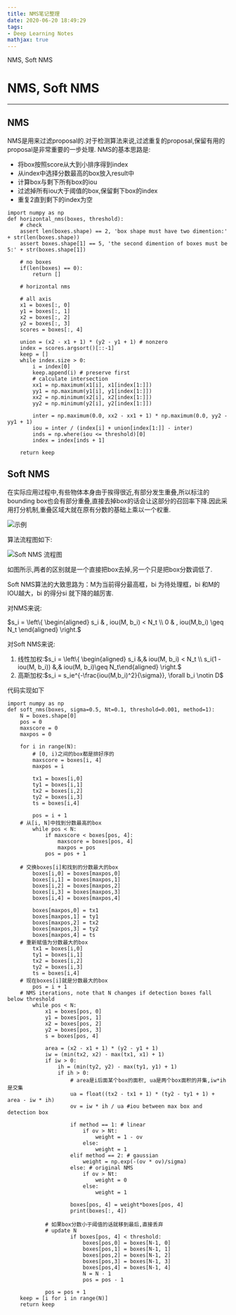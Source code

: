 ```yaml
---
title: NMS笔记整理
date: 2020-06-20 18:49:29
tags:
- Deep Learning Notes
mathjax: true
---
```


NMS, Soft NMS
<!--more-->

# NMS, Soft NMS
***

## NMS

NMS是用来过滤proposal的.对于检测算法来说,过滤重复的proposal,保留有用的proposal是非常重要的一步处理.
NMS的基本思路是:
- 将box按照score从大到小排序得到index
- 从index中选择分数最高的box放入result中
- 计算box与剩下所有box的iou
- 过滤掉所有iou大于阈值的box,保留剩下box的index
- 重复2直到剩下的index为空
```
import numpy as np
def horizontal_nms(boxes, threshold):
    # check
    assert len(boxes.shape) == 2, 'box shape must have two dimention:' + str(len(boxes.shape))
    assert boxes.shape[1] == 5, 'the second dimention of boxes must be 5:' + str(boxes.shape[1])

    # no boxes
    if(len(boxes) == 0):
        return []
    
    # horizontal nms

    # all axis
    x1 = boxes[:, 0]
    y1 = boxes[:, 1]
    x2 = boxes[:, 2]
    y2 = boxes[:, 3]
    scores = boxes[:, 4]

    union = (x2 - x1 + 1) * (y2 - y1 + 1) # nonzero
    index = scores.argsort()[::-1]
    keep = []
    while index.size > 0:
        i = index[0]
        keep.append(i) # preserve first
        # calculate intersection
        xx1 = np.maximum(x1[i], x1[index[1:]])
        yy1 = np.maximum(y1[i], y1[index[1:]])
        xx2 = np.minimum(x2[i], x2[index[1:]])
        yy2 = np.minimum(y2[i], y2[index[1:]])

        inter = np.maximum(0.0, xx2 - xx1 + 1) * np.maximum(0.0, yy2 - yy1 + 1)
        iou = inter / (index[i] + union[index[1:]] - inter)
        inds = np.where(iou <= threshold)[0]
        index = index[inds + 1]

    return keep
```

## Soft NMS
在实际应用过程中,有些物体本身由于挨得很近,有部分发生重叠,所以标注的bounding box也会有部分重叠,直接去掉box的话会让这部分的召回率下降.因此采用打分机制,重叠区域大就在原有分数的基础上乘以一个权重.

![示例](./soft_nms.jpg)

算法流程图如下:

![Soft NMS 流程图](./soft_nms_pipeline.jpg)

如图所示,两者的区别就是一个直接把box去掉,另一个只是把box分数调低了.

Soft NMS算法的大致思路为：M为当前得分最高框，bi 为待处理框，bi 和M的IOU越大，bi 的得分si 就下降的越厉害.

对NMS来说:

$s_i = \left\{ \begin{aligned} s_i & ,  iou(M, b_i) < N_t \\ 0 & , iou(M,b_i) \geq N_t  \end{aligned} \right.$

对Soft NMS来说:

1. 线性加权:$s_i = \left\{ \begin{aligned} s_i &,& iou(M, b_i) < N_t \\ s_i(1 - iou(M, b_i)) &,& iou(M, b_i)\geq N_t\end{aligned} \right.$
2. 高斯加权:$s_i = s_ie^{-\frac{iou(M,b_i)^2}{\sigma}}, \forall b_i \notin D$

代码实现如下

```
import numpy as np
def soft_nms(boxes, sigma=0.5, Nt=0.1, threshold=0.001, method=1):
    N = boxes.shape[0]
    pos = 0
    maxscore = 0
    maxpos = 0
	
    for i in range(N):
    	# [0, i)之间的box都是排好序的
        maxscore = boxes[i, 4]
        maxpos = i

        tx1 = boxes[i,0]
        ty1 = boxes[i,1]
        tx2 = boxes[i,2]
        ty2 = boxes[i,3]
        ts = boxes[i,4]

        pos = i + 1
    # 从[i, N]中找到分数最高的box
        while pos < N:
            if maxscore < boxes[pos, 4]:
                maxscore = boxes[pos, 4]
                maxpos = pos
            pos = pos + 1

    # 交换boxes[i]和找到的分数最大的box
        boxes[i,0] = boxes[maxpos,0]
        boxes[i,1] = boxes[maxpos,1]
        boxes[i,2] = boxes[maxpos,2]
        boxes[i,3] = boxes[maxpos,3]
        boxes[i,4] = boxes[maxpos,4]

        boxes[maxpos,0] = tx1
        boxes[maxpos,1] = ty1
        boxes[maxpos,2] = tx2
        boxes[maxpos,3] = ty2
        boxes[maxpos,4] = ts
	# 重新赋值为分数最大的box
        tx1 = boxes[i,0]
        ty1 = boxes[i,1]
        tx2 = boxes[i,2]
        ty2 = boxes[i,3]
        ts = boxes[i,4]
	# 现在boxes[i]就是分数最大的box
        pos = i + 1
    # NMS iterations, note that N changes if detection boxes fall below threshold
        while pos < N:
            x1 = boxes[pos, 0]
            y1 = boxes[pos, 1]
            x2 = boxes[pos, 2]
            y2 = boxes[pos, 3]
            s = boxes[pos, 4]

            area = (x2 - x1 + 1) * (y2 - y1 + 1)
            iw = (min(tx2, x2) - max(tx1, x1) + 1)
            if iw > 0:
                ih = (min(ty2, y2) - max(ty1, y1) + 1)
                if ih > 0:
                	# area是i后面某个box的面积, ua是两个box面积的并集,iw*ih是交集
                    ua = float((tx2 - tx1 + 1) * (ty2 - ty1 + 1) + area - iw * ih)
                    ov = iw * ih / ua #iou between max box and detection box
					
                    if method == 1: # linear
                        if ov > Nt:
                            weight = 1 - ov
                        else:
                            weight = 1
                    elif method == 2: # gaussian
                        weight = np.exp(-(ov * ov)/sigma)
                    else: # original NMS
                        if ov > Nt:
                            weight = 0
                        else:
                            weight = 1

                    boxes[pos, 4] = weight*boxes[pos, 4]
                    print(boxes[:, 4])

            # 如果box分数小于阈值的话就移到最后,直接丢弃
            # update N
                    if boxes[pos, 4] < threshold:
                        boxes[pos,0] = boxes[N-1, 0]
                        boxes[pos,1] = boxes[N-1, 1]
                        boxes[pos,2] = boxes[N-1, 2]
                        boxes[pos,3] = boxes[N-1, 3]
                        boxes[pos,4] = boxes[N-1, 4]
                        N = N - 1
                        pos = pos - 1

            pos = pos + 1
    keep = [i for i in range(N)]
    return keep
```